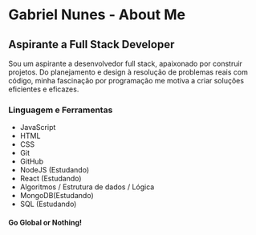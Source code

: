 <body>
    <div class="container">
        <h1>Gabriel Nunes - About Me</h1>
        <h2>Aspirante a Full Stack Developer</h2>
        <p>Sou um aspirante a desenvolvedor full stack, apaixonado por construir projetos. Do planejamento e design à resolução de problemas reais com código, minha fascinação por programação me motiva a criar soluções eficientes e eficazes.</p>
    </div>
    <div>
      <h3>Linguagem e Ferramentas</h3>
      <ul>
        <li>JavaScript</li>
        <li>HTML</li>
        <li>CSS</li>
        <li>Git</li>
        <li>GitHub</li>
        <li>NodeJS (Estudando)</li>
        <li>React (Estudando)</li>
        <li>Algoritmos / Estrutura de dados / Lógica</li>
        <li>MongoDB(Estudando)</li>
        <li>SQL (Estudando)</li>
      </ul>
    </div>
  <div>
    <h4>Go Global or Nothing!</h4>
  </div>
</body>
